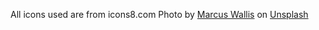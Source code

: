 All icons used are from icons8.com
Photo by <a href="https://unsplash.com/@marcus_wallis?utm_source=unsplash&utm_medium=referral&utm_content=creditCopyText">Marcus Wallis</a> on <a href="https://unsplash.com/s/photos/rock-paper-scissors?utm_source=unsplash&utm_medium=referral&utm_content=creditCopyText">Unsplash</a>
